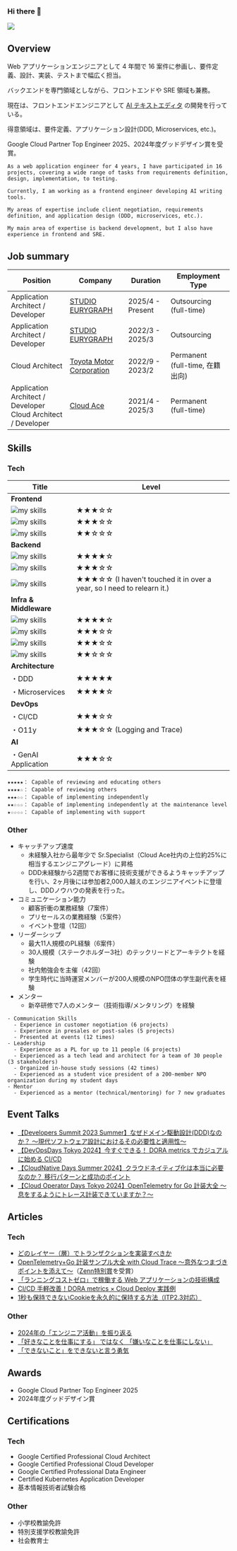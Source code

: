 ### Hi there 👋

[![](https://komarev.com/ghpvc/?username=takuuum&style=flat)](https://github.com/antonkomarev/github-profile-views-counter)

## Overview
Web アプリケーションエンジニアとして 4 年間で 16 案件に参画し、要件定義、設計、実装、テストまで幅広く担当。

バックエンドを専門領域としながら、フロントエンドや SRE 領域も兼務。

現在は、フロントエンドエンジニアとして [AI テキストエディタ](https://zenn.dev/studioeurygraph/articles/e636fd44517aed) の開発を行っている。

得意領域は、要件定義、アプリケーション設計(DDD, Microservices, etc.)。

Google Cloud Partner Top Engineer 2025、2024年度グッドデザイン賞を受賞。

```
As a web application engineer for 4 years, I have participated in 16 projects, covering a wide range of tasks from requirements definition, design, implementation, to testing.

Currently, I am working as a frontend engineer developing AI writing tools.

My areas of expertise include client negotiation, requirements definition, and application design (DDD, microservices, etc.).

My main area of expertise is backend development, but I also have experience in frontend and SRE.
```

## Job summary
| Position | Company | Duration | Employment Type |
|---|---|---|---|
| Application Architect / Developer | [STUDIO EURYGRAPH](https://studioeurygraph.com) | 2025/4 - Present | Outsourcing (full-time)|
| Application Architect / Developer | [STUDIO EURYGRAPH](https://studioeurygraph.com) | 2022/3 - 2025/3 | Outsourcing |
| Cloud Architect | [Toyota Motor Corporation](https://global.toyota) | 2022/9 - 2023/2 | Permanent (full-time, 在籍出向)|
| Application Architect / Developer </br> Cloud Architect / Developer | [Cloud Ace](https://cloud-ace.jp) | 2021/4 - 2025/3 | Permanent (full-time)|

## Skills
### Tech
| Title | Level |
|---|---|
| **Frontend** |  |
| <img alt="my skills" src="https://skillicons.dev/icons?theme=light&perline=8&i=html,css,ts" /> | ★★★☆☆ |
| <img alt="my skills" src="https://skillicons.dev/icons?theme=light&perline=8&i=react,next" /> | ★★★☆☆ |
| <img alt="my skills" src="https://skillicons.dev/icons?theme=light&perline=8&i=vue,nuxt" /> | ★★☆☆☆ |
| **Backend** |  |
| <img alt="my skills" src="https://skillicons.dev/icons?theme=light&perline=8&i=go" /> | ★★★★☆ |
| <img alt="my skills" src="https://skillicons.dev/icons?theme=light&perline=8&i=nodejs,nestjs" /> | ★★★☆☆ |
| <img alt="my skills" src="https://skillicons.dev/icons?theme=light&perline=8&i=py" /> | ★★★☆☆ (I haven't touched it in over a year, so I need to relearn it.) |
| **Infra & Middleware** |  |
| <img alt="my skills" src="https://skillicons.dev/icons?theme=light&perline=8&i=gcp" /> | ★★★★☆ |
| <img alt="my skills" src="https://skillicons.dev/icons?theme=light&perline=8&i=docker" /> | ★★★☆☆ |
| <img alt="my skills" src="https://skillicons.dev/icons?theme=light&perline=8&i=mysql,postgres" /> | ★★★☆☆ |
| <img alt="my skills" src="https://skillicons.dev/icons?theme=light&perline=8&i=terraform" /> | ★★☆☆☆　|
| **Architecture** |  |
| ・DDD | ★★★★★ |
| ・Microservices | ★★★★☆ |
| **DevOps** |  |
| ・CI/CD | ★★★☆☆ |
| ・O11y | ★★★☆☆ (Logging and Trace) |
| **AI** |  |
| ・GenAI Application | ★★★☆☆ |
<!-- 
| <img alt="my skills" src="https://skillicons.dev/icons?theme=light&perline=8&i=aws" /> | ☆☆☆☆☆ (I'm studying.) |
| <img alt="my skills" src="https://skillicons.dev/icons?theme=light&perline=8&i=terraform" /> | ☆☆☆☆☆ (I'm studying.) |  -->
<!-- [![Top Langs](https://github-readme-stats.vercel.app/api/top-langs/?username=takuuum)](https://github.com/anuraghazra/github-readme-stats) -->

```
★★★★★： Capable of reviewing and educating others
★★★★☆： Capable of reviewing others
★★★☆☆： Capable of implementing independently
★★☆☆☆： Capable of implementing independently at the maintenance level
★☆☆☆☆： Capable of implementing with support
```

### Other
- キャッチアップ速度
  - 未経験入社から最年少で Sr.Specialist（Cloud Ace社内の上位約25%に相当するエンジニアグレード）に昇格
  - DDD未経験から2週間でお客様に技術支援ができるようキャッチアップを行い、2ヶ月後には参加者2,000人越えのエンジニアイベントに登壇し、DDDノウハウの発表を行った。
- コミュニケーション能力
  - 顧客折衝の業務経験（7案件）
  - プリセールスの業務経験（5案件）
  - イベント登壇（12回）
- リーダーシップ
  - 最大11人規模のPL経験（6案件）
  - 30人規模（ステークホルダー3社）のテックリードとアーキテクトを経験
  - 社内勉強会を主催（42回） <!-- ２０２４・７・28時点-->
  - 学生時代に当時運営メンバーが200人規模のNPO団体の学生副代表を経験
- メンター
  - 新卒研修で7人のメンター（技術指導/メンタリング）を経験

```
- Communication Skills
  - Experience in customer negotiation (6 projects)
  - Experience in presales or post-sales (5 projects)
  - Presented at events (12 times)
- Leadership
  - Experience as a PL for up to 11 people (6 projects)
  - Experienced as a tech lead and architect for a team of 30 people (3 stakeholders)
  - Organized in-house study sessions (42 times)
  - Experienced as a student vice president of a 200-member NPO organization during my student days
- Mentor
  - Experienced as a mentor (technical/mentoring) for 7 new graduates
```

## Event Talks
- [【Developers Summit 2023 Summer】なぜドメイン駆動設計(DDD)なのか？ ～現代ソフトウェア設計におけるその必要性と適用性～](https://codezine.jp/devonline/archive/session/157)
- [【DevOpsDays Tokyo 2024】今すぐできる！ DORA metrics でカジュアルに始める CI/CD](https://confengine.com/conferences/devopsdays-tokyo-2024/proposal/19720/dora-metrics-cicd)
- [【CloudNative Days Summer 2024】クラウドネイティブ化は本当に必要なのか？ 移行パターンと成功のポイント](https://event.cloudnativedays.jp/cnds2024/talks/2261)
- [【Cloud Operator Days Tokyo 2024】OpenTelemetry for Go 計装大全 〜息をするようにトレース計装できていますか？〜](https://event2024.cloudopsdays.com/2024/07/06/12/)

## Articles
### Tech
- [どのレイヤー（層）でトランザクションを実装すべきか](https://zenn.dev/cloud_ace/articles/transaction-architecture)
- [OpenTelemetry+Go 計装サンプル大全 with Cloud Trace 〜意外なつまづきポイントを添えて〜](https://zenn.dev/cloud_ace/articles/opentelemetry-go)（[Zenn特別賞](https://info.zenn.dev/2024-03-12-campaign-gc24-result)を受賞）
- [「ランニングコストゼロ」で稼働する Web アプリケーションの技術構成](https://zenn.dev/cloud_ace/articles/free-web-architecture)
- [CI/CD 手軽改善！DORA metrics × Cloud Deploy 実践例](https://zenn.dev/cloud_ace/articles/cicd-clouddeploy)
- [1秒も保持できないCookieを永久的に保持する方法（ITP2.3対応）](https://qiita.com/takuuuum/items/ad445844eb131d5e59cb)
### Other
- [2024年の「エンジニア活動」を振り返る](https://note.com/mizutaku0705/n/naa875063e177)
- [「好きなことを仕事にする」 ではなく 「嫌いなことを仕事にしない」](https://note.com/mizutaku0705/n/nb61178496061)
- [「できないこと」をできないと言う勇気](https://note.com/mizutaku0705/n/nafbca7b3635f)

## Awards
- Google Cloud Partner Top Engineer 2025
- 2024年度グッドデザイン賞

## Certifications
### Tech
- Google Certified Professional Cloud Architect
- Google Certified Professional Cloud Developer
- Google Certified Professional Data Engineer
- Certified Kubernetes Application Developer
- 基本情報技術者試験合格

### Other
- 小学校教諭免許
- 特別支援学校教諭免許
- 社会教育士
